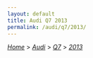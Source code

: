 ```yaml
---
layout: default
title: Audi Q7 2013
permalink: /audi/q7/2013/
---
```

[*Home*](/) > [*Audi*](/audi/) > [*Q7*](/audi/q7/) > [*2013*](/audi/q7/2013/)
